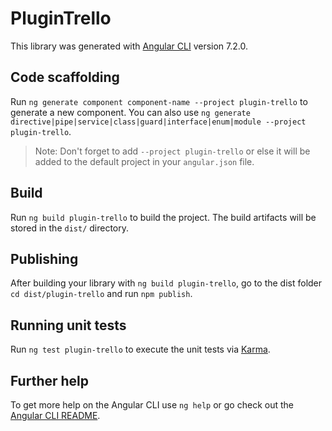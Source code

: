 # PluginTrello

This library was generated with [Angular CLI](https://github.com/angular/angular-cli) version 7.2.0.

## Code scaffolding

Run `ng generate component component-name --project plugin-trello` to generate a new component. You can also use `ng generate directive|pipe|service|class|guard|interface|enum|module --project plugin-trello`.
> Note: Don't forget to add `--project plugin-trello` or else it will be added to the default project in your `angular.json` file. 

## Build

Run `ng build plugin-trello` to build the project. The build artifacts will be stored in the `dist/` directory.

## Publishing

After building your library with `ng build plugin-trello`, go to the dist folder `cd dist/plugin-trello` and run `npm publish`.

## Running unit tests

Run `ng test plugin-trello` to execute the unit tests via [Karma](https://karma-runner.github.io).

## Further help

To get more help on the Angular CLI use `ng help` or go check out the [Angular CLI README](https://github.com/angular/angular-cli/blob/master/README.md).
